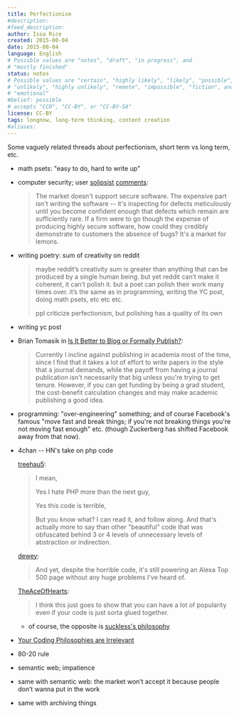 ```yaml
---
title: Perfectionism
#description: 
#feed_description: 
author: Issa Rice
created: 2015-08-04
date: 2015-08-04
language: English
# Possible values are "notes", "draft", "in progress", and
# "mostly finished"
status: notes
# Possible values are "certain", "highly likely", "likely", "possible",
# "unlikely", "highly unlikely", "remote", "impossible", "fiction", and
# "emotional"
#belief: possible
# accepts "CC0", "CC-BY", or "CC-BY-SA"
license: CC-BY
tags: longnow, long-term thinking, content creation
#aliases: 
---
```


Some vaguely related threads about perfectionism, short term vs long term, etc.

- math psets: "easy to do, hard to write up"
- computer security; user [solipsist](http://lesswrong.com/user/solipsist/overview/) [comments](http://lesswrong.com/r/discussion/lw/mi3/open_thread_jul_20_jul_26_2015/cljq):

    > The market doesn't support secure software. The expensive part
    > isn't writing the software -- it's inspecting for defects
    > meticulously until you become confident enough that defects which
    > remain are sufficiently rare. If a firm were to go though the
    > expense of producing highly secure software, how could they
    > credibly demonstrate to customers the absence of bugs? It's a
    > market for lemons.

- writing poetry: sum of creativity on reddit

    > maybe reddit’s creativity sum is greater than anything that can be
    > produced by a single human being. but yet reddit can’t make it
    > coherent, it can’t polish it. but a poet can polish their work
    > many times over. it’s the same as in programming, writing the YC
    > post, doing math psets, etc etc etc.
    > 
    > ppl criticize perfectionism, but polishing has a quality of its
    > own

- writing yc post
- Brian Tomasik in [Is It Better to Blog or Formally Publish?](http://reducing-suffering.org/is-it-better-to-blog-or-formally-publish/):

    > Currently I incline against publishing in academia most of the
    > time, since I find that it takes a lot of effort to write papers
    > in the style that a journal demands, while the payoff from having
    > a journal publication isn't necessarily that big unless you're
    > trying to get tenure. However, if you can get funding by being a
    > grad student, the cost-benefit calculation changes and may make
    > academic publishing a good idea.

- programming: "over-engineering" something; and of course Facebook's famous
  "move fast and break things; if you're not breaking things you're not moving
  fast enough" etc. (though Zuckerberg has shifted Facebook away from that
  now).
- 4chan -- HN's take on php code

    [treehau5](https://news.ycombinator.com/user?id=treehau5):

    > I mean,
    > 
    > Yes I hate PHP more than the next guy,
    > 
    > Yes this code is terrible,
    > 
    > But you know what? I can read it, and follow along. And that's
    > actually more to say than other "beautiful" code that was
    > obfuscated behind 3 or 4 levels of unnecessary levels of
    > abstraction or indirection.

    [dewey](https://news.ycombinator.com/user?id=dewey):

    >  And yet, despite the horrible code, it's still powering an Alexa
    >  Top 500 page without any huge problems I've heard of. 

    [TheAceOfHearts](https://news.ycombinator.com/user?id=TheAceOfHearts):

    >  I think this just goes to show that you can have a lot of
    >  popularity even if your code is just sorta glued together.

    - of course, the opposite is [suckless's philosophy](http://suckless.org/philosophy)

- [Your Coding Philosophies are Irrelevant](http://prog21.dadgum.com/142.html)
- 80-20 rule
- semantic web; impatience
- same with semantic web: the market won’t accept it because people don’t wanna put in the work
- same with archiving things
